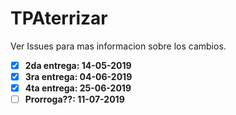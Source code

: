 # TPAterrizar
Ver Issues para mas informacion sobre los cambios.
- [x] **2da entrega: 14-05-2019**
- [x] **3ra entrega: 04-06-2019** 
- [x] **4ta entrega: 25-06-2019**
- [ ] **Prorroga??: 11-07-2019**
